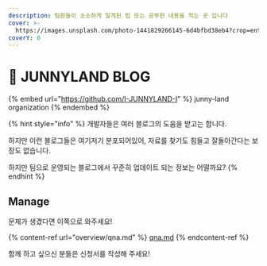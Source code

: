 ```yaml
---
description: 팀원들이 소소하게 알게된 팁 또는 공부한 내용을 적는 곳 입니다
cover: >-
  https://images.unsplash.com/photo-1441829266145-6d4bfbd38eb4?crop=entropy&cs=tinysrgb&fm=jpg&ixid=MnwxOTcwMjR8MHwxfHNlYXJjaHw5fHxTRUF8ZW58MHx8fHwxNjY2ODQ0OTA5&ixlib=rb-4.0.3&q=80
coverY: 0
---
```


# 👻 JUNNYLAND BLOG

{% embed url="https://github.com/I-JUNNYLAND-I" %}
junny-land organization
{% endembed %}

{% hint style="info" %}
개발자들은 여러 블로그의 도움을 받고는 합니다.

하지만 이런 블로그들은 여기저기 분포되어있어, 자료를 찾기도 힘들고 잘돌아간다는 보장도 없습니다.

하지만 팀으로 운영되는 블로그에서 꾸준히 업데이트 되는 정보는 어떨까요?
{% endhint %}

## Manage

문제가 생겼다면 이쪽으로 와주세요!

{% content-ref url="overview/qna.md" %}
[qna.md](overview/qna.md)
{% endcontent-ref %}

함께 하고 싶으신 분들은 신청서를 작성해 주세요!
